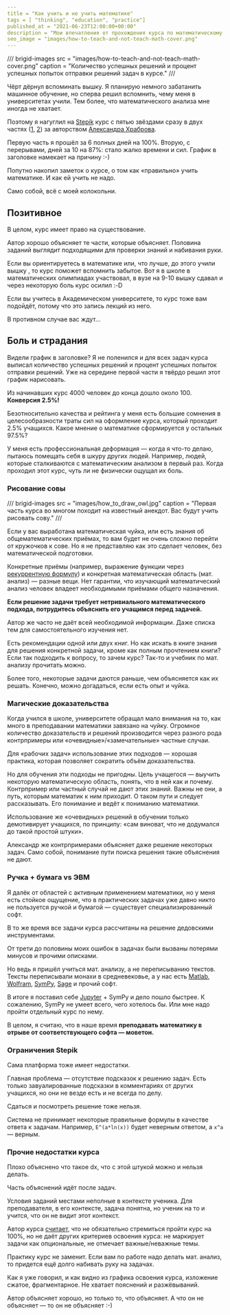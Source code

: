 ```yaml
---
title = "Как учить и не учить математике"
tags = [ "thinking", "education", "practice"]
published_at = "2021-06-23T12:00:00+00:00"
description = "Мои впечатления от прохождения курса по математическому анализу Александра Храброва на Stepik."
seo_image = "images/how-to-teach-and-not-teach-math-cover.png"
---
```


/// brigid-images
src = "images/how-to-teach-and-not-teach-math-cover.png"
caption = "Количество успешных решений и процент успешных попыток отправки решений задач в курсе."
///

Чёрт дёрнул вспоминать вышку. Я планирую немного забатанить машинное обучение, но сперва решил вспомнить, чему меня в университетах учили. Тем более, что математического анализа мне иногда не хватает.

Поэтому я нагуглил на [Stepik](https://stepik.org/) курс с пятью звёздами сразу в двух частях ([1](https://stepik.org/course/716/info), [2](https://stepik.org/course/711/info)) за авторством [Александра Храброва](https://stepik.org/users/738013).

Первую часть я прошёл за 6 полных дней на 100%. Вторую, с перерывами, дней за 10 на 87%: стало жалко времени и сил. График в заголовке намекает на причину :-)

Попутно накопил заметок о курсе, о том как «правильно» учить математике. И как ей учить не надо.

Само собой, всё с моей колокольни.

<!-- more -->

## Позитивное

В целом, курс имеет право на существование.

Автор хорошо объясняет те части, которые объясняет. Половина заданий выглядит подходящими для проверки знаний и набивания руки.

Если вы ориентируетесь в математике или, что лучше, до этого учили вышку , то курс поможет вспомнить забытое. Вот я в школе в математических олимпиадах участвовал, в вузе на 9-10 вышку сдавал и через некоторую боль курс осилил :-D

Если вы учитесь в Академическом университете, то курс тоже вам подойдёт, потому что это запись лекций из него.

В противном случае вас ждут…

## Боль и страдания

Видели график в заголовке? Я не поленился и для всех задач курса выписал количество успешных решений и процент успешных попыток отправки решений. Уже на середине первой части я твёрдо решил этот график нарисовать.

Из начинавших курс 4000 человек до конца дошло около 100. **Конверсия 2.5%!**

Безотносительно качества и рейтинга у меня есть большие сомнения в целесообразности траты сил на оформление курса, который проходит 2.5% учащихся. Какое мнение о математике сформируется у остальных 97.5%?

У меня есть профессиональная деформация — когда я что-то делаю, пытаюсь помещать себя в шкуру других людей. Например, людей, которые сталкиваются с математическим анализом в первый раз. Когда проходил этот курс, чуть ли не физически ощущал их боль.

### Рисование совы

/// brigid-images
src = "images/how_to_draw_owl.jpg"
caption = "Первая часть курса во многом походит на известный анекдот. Вас будут учить рисовать сову."
///

Если у вас выработана математическая чуйка, или есть знания об общематематических приёмах, то вам будет не очень сложно перейти от кружочков к сове. Но я не представляю как это сделает человек, без математической подготовки.

Конкретные приёмы (например, выражение функции через [рекуррентную формулу](https://ru.wikipedia.org/wiki/%D0%A0%D0%B5%D0%BA%D1%83%D1%80%D1%80%D0%B5%D0%BD%D1%82%D0%BD%D0%B0%D1%8F_%D1%84%D0%BE%D1%80%D0%BC%D1%83%D0%BB%D0%B0)) и конкретная математическая область (мат. анализ) — разные вещи. Нет гарантии, что изучающий математический анализ человек владеет необходимыми приёмами общего назначения.

**Если решение задачи требует нетривиального математического подхода, потрудитесь объяснить его учащимся перед задачей.**

Автор же часто не даёт всей необходимой информации. Даже списка тем для самостоятельного изучения нет.

Есть рекомендации одной или двух книг. Но как искать в книге знания для решения конкретной задачи, кроме как полным прочтением книги?  Если так подходить к вопросу, то зачем курс? Так-то и учебник по мат. анализу прочитать можно.

Более того, некоторые задачи даются раньше, чем объясняется как их решать. Конечно, можно догадаться, если есть опыт и чуйка.

### Магические доказательства

Когда учился в школе, университете обращал мало внимания на то, как много в преподавании математики завязано на чуйку. Огромное количество доказательств и решений производится через разного рода контрпримеры или «очевидные»/«замечательные» частные случаи.

Для «рабочих задач» использование этих подходов — хорошая практика, которая позволяет сократить объём доказательства.

Но для обучения эти подходы не пригодны. Цель учащегося — выучить некоторую математическую область, понять, что в ней как и почему. Контрпример или частный случай не дают этих знаний. Важны не они, а путь, которым математик к ним приходит. О таком пути и следует рассказывать. Его понимание и ведёт к пониманию математики.

Использование же «очевидных» решений в обучении только демотивирует учащихся, по принципу: «сам виноват, что не додумался до такой простой штуки».

Александр же контрпримерами объясняет даже решение некоторых задач. Само собой, понимание пути поиска решения такие объяснения не дают.

### Ручка + бумага vs ЭВМ

Я далёк от областей с активным применением математики, но у меня есть стойкое ощущение, что в практических задачах уже давно никто не пользуется ручкой и бумагой — существует специализированный софт.

В то же время все задачи курса рассчитаны на решение дедовскими инструментами.

От трети до половины моих ошибок в задачах были вызваны потерями минусов и прочими описками.

Но ведь я пришёл учиться мат. анализу, а не переписыванию текстов. Тексты переписывали монахи в средневековье, а у нас есть [Matlab](https://www.mathworks.com/products/matlab.html), [Wolfram](https://www.wolframalpha.com/), [SymPy](https://www.sympy.org/en/index.html), [Sage](https://www.sagemath.org/) и прочий софт.

В итоге я поставил себе [Jupyter](https://jupyter.org/) + SymPy и дело пошло быстрее. К сожалению, SymPy не умеет всего, чего хотелось бы. Или мне надо пройти отдельный курс по нему.

В целом, я считаю, что в наше время **преподавать математику в отрыве от соответствующего софта — моветон.**

### Ограничения Stepik

Сама платформа тоже имеет недостатки.

Главная проблема — отсутствие подсказок к решению задач. Есть только завуалированные подсказки в комментариях от других учащихся, но они не везде есть и не всегда по делу.

Сдаться и посмотреть решение тоже нельзя.

Система не принимает некоторые правильные формулы в качестве ответа к задачам. Например, `E^(a*ln(x))` будет неверным ответом, а `x^a` — верным.

### Прочие недостатки курса

Плохо объяснено что такое dx, что с этой штукой можно и нельзя делать.

Часть объяснений идёт после задач.

Условия заданий местами неполные в контексте ученика. Для преподавателя, в его контексте, задача понятна, но ученик на то и учится, что он не видит этот контекст.

Автор курса [считает](https://stepik.org/lesson/28375/step/5?discussion=1291488&reply=1291545&unit=9535), что не обязательно стремиться пройти курс на 100%, но не даёт других критериев освоения курса: не маркирует задачи как опциональные, не отмечает важные/неважные темы.

Практику курс не заменит. Если вам по работе надо делать мат. анализ, то придется ещё долго набивать руку на задачах.

Как я уже говорил, и как видно из графика освоения курса, изложение сжатое, фрагментарное. Не хватает пояснений и разжёвываний.

Автор объясняет хорошо, но только то, что объясняет. А что он не объясняет — то он не объясняет :-)
